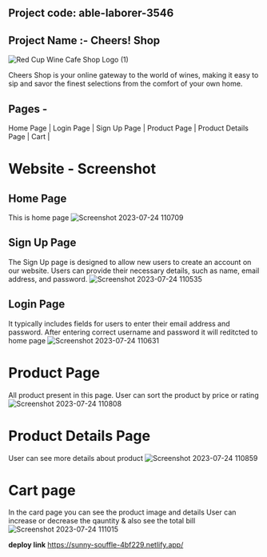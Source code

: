 ## Project code: able-laborer-3546
## Project Name :- Cheers! Shop
![Red Cup Wine Cafe Shop Logo (1)](https://github.com/patil-sandhya/able-laborer-3546/assets/117443062/8a6423c4-e9e3-4e61-9037-e3ba6824c06c)

Cheers Shop is your online gateway to the world of wines, making it easy to sip and savor the finest selections from the comfort of your own home.

## Pages -
Home Page |
Login Page |
Sign Up Page |
Product Page |
Product Details Page |
Cart |



# Website - Screenshot
## Home Page
This is home page
![Screenshot 2023-07-24 110709](https://github.com/patil-sandhya/able-laborer-3546/assets/117443062/f8da9503-3bc5-44b9-a7b2-33807184d860)
## Sign Up Page
The Sign Up page is designed to allow new users to create an account on our website. Users can provide their necessary details, such as name, email address,  and password.
![Screenshot 2023-07-24 110535](https://github.com/patil-sandhya/able-laborer-3546/assets/117443062/d7f90de2-9b71-48e2-a984-1875d65ad272)

## Login Page
It typically includes fields for users to enter their email address and password. After entering correct username and password it will reditcted to home page
![Screenshot 2023-07-24 110631](https://github.com/patil-sandhya/able-laborer-3546/assets/117443062/3bb70acb-face-4ed8-93ad-d16d1509cdfd)

# Product Page
All product present in this page. User can sort the product by price or rating
![Screenshot 2023-07-24 110808](https://github.com/patil-sandhya/able-laborer-3546/assets/117443062/b5b5277b-a5d5-4ed4-b22f-1d940876caad)


# Product Details Page
User can see more details about product
![Screenshot 2023-07-24 110859](https://github.com/patil-sandhya/able-laborer-3546/assets/117443062/8f23b99b-529a-4afa-9ffc-bb6a05057a1e)

# Cart page 
In the card page you can see the product image and details 
User can increase or decrease the qauntity & also see the total bill
![Screenshot 2023-07-24 111015](https://github.com/patil-sandhya/able-laborer-3546/assets/117443062/3a0cbfbb-b31f-41f7-93dd-533b17b1939a)


**deploy link**
https://sunny-souffle-4bf229.netlify.app/

